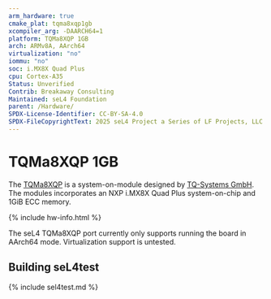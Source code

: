 ```yaml
---
arm_hardware: true
cmake_plat: tqma8xqp1gb
xcompiler_arg: -DAARCH64=1
platform: TQMa8XQP 1GB
arch: ARMv8A, AArch64
virtualization: "no"
iommu: "no"
soc: i.MX8X Quad Plus
cpu: Cortex-A35
Status: Unverified
Contrib: Breakaway Consulting
Maintained: seL4 Foundation
parent: /Hardware/
SPDX-License-Identifier: CC-BY-SA-4.0
SPDX-FileCopyrightText: 2025 seL4 Project a Series of LF Projects, LLC.
---
```


# TQMa8XQP 1GB

The
[TQMa8XQP](https://www.tq-group.com/en/products/tq-embedded/arm-architecture/tqma8xx/)
is a system-on-module designed by [TQ-Systems
GmbH](https://www.tq-group.com/en/). The modules incorporates an NXP i.MX8X Quad
Plus system-on-chip and 1GiB ECC memory.

{% include hw-info.html %}

The seL4 TQMa8XQP port currently only supports running the board in AArch64
mode. Virtualization support is untested.

## Building seL4test

{% include sel4test.md %}
